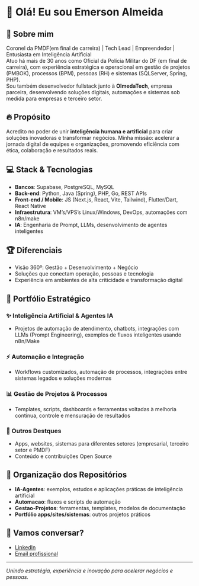 # 👋 Olá! Eu sou Emerson Almeida

## 🚀 Sobre mim
Coronel da PMDF(em final de carreira) | Tech Lead | Empreendedor | Entusiasta em Inteligência Artificial  
Atuo há mais de 30 anos como Oficial da Polícia Militar do DF (em final de carreira), com experiência estratégica e operacional em gestão de projetos (PMBOK), processos (BPM), pessoas (RH) e sistemas (SQLServer, Spring, PHP).  
Sou também desenvolvedor fullstack junto à **OlmedaTech**, empresa parceira, desenvolvendo soluções digitais, automações e sistemas sob medida para empresas e terceiro setor.

## 🔥 Propósito
Acredito no poder de unir **inteligência humana e artificial** para criar soluções inovadoras e transformar negócios. Minha missão: acelerar a jornada digital de equipes e organizações, promovendo eficiência com ética, colaboração e resultados reais.

## 💻 Stack & Tecnologias
- **Bancos**: Supabase, PostgreSQL, MySQL
- **Back-end**: Python, Java (Spring), PHP, Go, REST APIs
- **Front-end / Mobile**: JS (Next.js, React, Vite, Tailwind), Flutter/Dart, React Native
- **Infraestrutura**: VM’s/VPS’s Linux/Windows, DevOps, automações com n8n/make
- **IA**: Engenharia de Prompt, LLMs, desenvolvimento de agentes inteligentes

## 🏆 Diferenciais
- Visão 360º: Gestão + Desenvolvimento + Negócio
- Soluções que conectam operação, pessoas e tecnologia
- Experiência em ambientes de alta criticidade e transformação digital

## 📂 Portfólio Estratégico

### ✨ Inteligência Artificial & Agentes IA
- Projetos de automação de atendimento, chatbots, integrações com LLMs (Prompt Engineering), exemplos de fluxos inteligentes usando n8n/Make

### ⚡ Automação e Integração
- Workflows customizados, automação de processos, integrações entre sistemas legados e soluções modernas

### 📊 Gestão de Projetos & Processos
- Templates, scripts, dashboards e ferramentas voltadas à melhoria contínua, controle e mensuração de resultados

### 🚀 Outros Destques
- Apps, websites, sistemas para diferentes setores (empresarial, terceiro setor e PMDF)
- Conteúdo e contribuições Open Source

## 📑 Organização dos Repositórios
- **IA-Agentes**: exemplos, estudos e aplicações práticas de inteligência artificial
- **Automacao**: fluxos e scripts de automação
- **Gestao-Projetos**: ferramentas, templates, modelos de documentação
- **Portfólio apps/sites/sistemas**: outros projetos práticos

## 👥 Vamos conversar?
- [LinkedIn](https://www.linkedin.com/in/emerson-cardoso-%E2%99%BE%EF%B8%8F-56106753/)
- [Email profissional](mailto:emerson.cardoso@olmedatech.com)

---
*Unindo estratégia, experiência e inovação para acelerar negócios e pessoas.*

